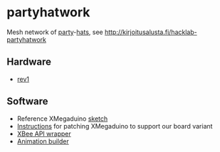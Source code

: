 partyhatwork
============

Mesh network of [party][party1]-[hats][hat1], see http://kirjoitusalusta.fi/hacklab-partyhatwork

[party1]: http://www.youtube.com/watch?v=EIru0xmfsWs
[hat1]: http://www.flickr.com/photos/netlcom/7639700776/in/pool-hlt

## Hardware

  * [rev1](./hardware/board_rev1/)

## Software

  * Reference XMegaduino [sketch](./software/arduino/partyhatwork/)
  * [Instructions](https://github.com/HelsinkiHacklab/XMega-boards/tree/master/software/arduino-xmega) for patching XMegaduino to support our board variant
  * [XBee API wrapper](./software/pc/beehive)
  * [Animation builder](http://helsinkihacklab.github.io/partyhatwork/software/pc/animationbuilder/animationbuilder.html)


